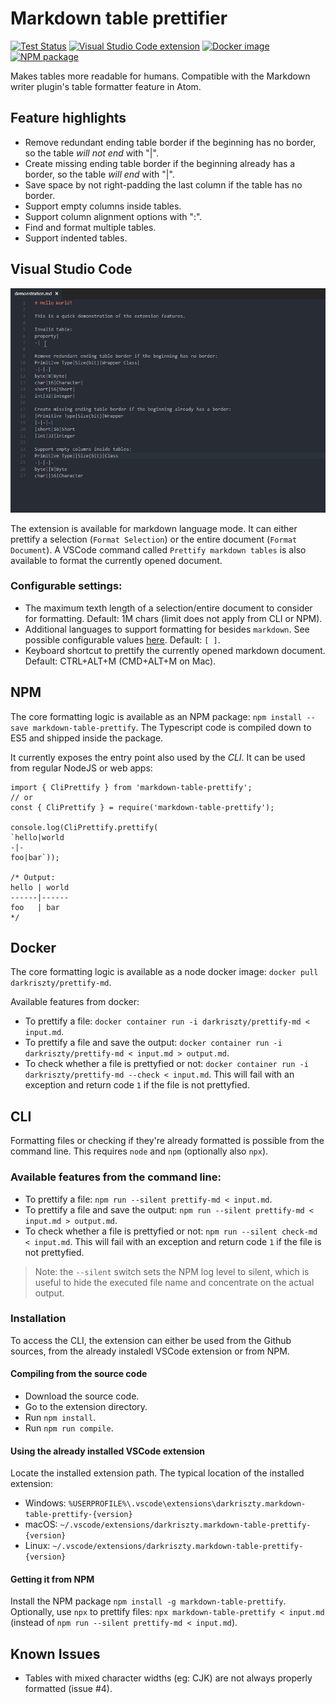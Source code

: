 # Markdown table prettifier

[![Test Status](https://github.com/darkriszty/MarkdownTablePrettify-VSCodeExt/workflows/Tests/badge.svg)](https://github.com/darkriszty/MarkdownTablePrettify-VSCodeExt/actions)
[![Visual Studio Code extension](https://img.shields.io/visual-studio-marketplace/v/darkriszty.markdown-table-prettify?color=success&label=VSCode)](https://marketplace.visualstudio.com/items?itemName=darkriszty.markdown-table-prettify)
[![Docker image](https://img.shields.io/docker/v/darkriszty/prettify-md?color=success&label=Docker)](https://hub.docker.com/r/darkriszty/prettify-md/tags?page=1&ordering=last_updated)
[![NPM package](https://img.shields.io/npm/v/markdown-table-prettify?color=success)](https://www.npmjs.com/package/markdown-table-prettify)

Makes tables more readable for humans. Compatible with the Markdown writer plugin's table formatter feature in Atom.

## Feature highlights

- Remove redundant ending table border if the beginning has no border, so the table _will not end_ with "|".
- Create missing ending table border if the beginning already has a border, so the table _will end_ with "|".
- Save space by not right-padding the last column if the table has no border.
- Support empty columns inside tables.
- Support column alignment options with ":".
- Find and format multiple tables.
- Support indented tables.

## Visual Studio Code

![feature X](assets/animation.gif)

The extension is available for markdown language mode. It can either prettify a selection (`Format Selection`) or the entire document (`Format Document`).
A VSCode command called `Prettify markdown tables` is also available to format the currently opened document. 

### Configurable settings:
- The maximum texth length of a selection/entire document to consider for formatting. Default: 1M chars (limit does not apply from CLI or NPM).
- Additional languages to support formatting for besides `markdown`. See possible configurable values [here](https://code.visualstudio.com/docs/languages/identifiers#_known-language-identifiers). Default: `[ ]`.
- Keyboard shortcut to prettify the currently opened markdown document. Default: CTRL+ALT+M (CMD+ALT+M on Mac).

## NPM

The core formatting logic is available as an NPM package: `npm install --save markdown-table-prettify`. The Typescript code is compiled down to ES5 and shipped inside the package.

It currently exposes the entry point also used by the _CLI_. It can be used from regular NodeJS or web apps:

```JS
import { CliPrettify } from 'markdown-table-prettify';
// or
const { CliPrettify } = require('markdown-table-prettify');

console.log(CliPrettify.prettify(
`hello|world
-|-
foo|bar`));

/* Output:
hello | world
------|------
foo   | bar
*/
```

## Docker

The core formatting logic is available as a node docker image: `docker pull darkriszty/prettify-md`.

Available features from docker:
- To prettify a file: `docker container run -i darkriszty/prettify-md < input.md`.
- To prettify a file and save the output: `docker container run -i darkriszty/prettify-md < input.md > output.md`.
- To check whether a file is prettyfied or not: `docker container run -i darkriszty/prettify-md --check < input.md`. This will fail with an exception and return code `1` if the file is not prettyfied.

## CLI

Formatting files or checking if they're already formatted is possible from the command line. This requires `node` and `npm` (optionally also `npx`).

### Available features from the command line:
- To prettify a file: `npm run --silent prettify-md < input.md`.
- To prettify a file and save the output: `npm run --silent prettify-md < input.md > output.md`.
- To check whether a file is prettyfied or not: `npm run --silent check-md < input.md`. This will fail with an exception and return code `1` if the file is not prettyfied.

> Note: the `--silent` switch sets the NPM log level to silent, which is useful to hide the executed file name and concentrate on the actual output.

### Installation

To access the CLI, the extension can either be used from the Github sources, from the already instaledl VSCode extension or from NPM.

#### Compiling from the source code

- Download the source code.
- Go to the extension directory.
- Run `npm install`.
- Run `npm run compile`.

#### Using the already installed VSCode extension

Locate the installed extension path. The typical location of the installed extension:
- Windows: `%USERPROFILE%\.vscode\extensions\darkriszty.markdown-table-prettify-{version}`
- macOS: `~/.vscode/extensions/darkriszty.markdown-table-prettify-{version}`
- Linux: `~/.vscode/extensions/darkriszty.markdown-table-prettify-{version}`

#### Getting it from NPM

Install the NPM package `npm install -g markdown-table-prettify`. Optionally, use `npx` to prettify files: `npx markdown-table-prettify < input.md` (instead of `npm run --silent prettify-md < input.md`).

## Known Issues

- Tables with mixed character widths (eg: CJK) are not always properly formatted (issue #4).